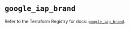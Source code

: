 # `google_iap_brand`

Refer to the Terraform Registry for docs: [`google_iap_brand`](https://registry.terraform.io/providers/hashicorp/google-beta/6.47.0/docs/resources/google_iap_brand).
